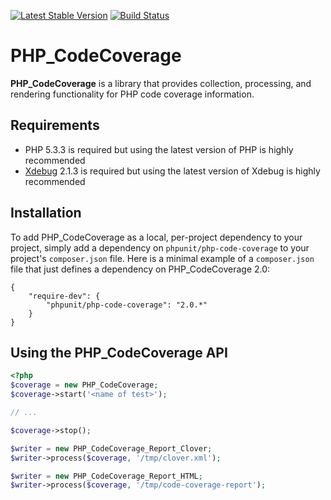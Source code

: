 [![Latest Stable Version](https://poser.pugx.org/phpunit/php-code-coverage/v/stable.png)](https://packagist.org/packages/phpunit/php-code-coverage)
[![Build Status](https://travis-ci.org/sebastianbergmann/php-code-coverage.png?branch=master)](https://travis-ci.org/sebastianbergmann/php-code-coverage)

# PHP_CodeCoverage

**PHP_CodeCoverage** is a library that provides collection, processing, and rendering functionality for PHP code coverage information.

## Requirements

* PHP 5.3.3 is required but using the latest version of PHP is highly recommended
* [Xdebug](http://xdebug.org/) 2.1.3 is required but using the latest version of Xdebug is highly recommended

## Installation

To add PHP_CodeCoverage as a local, per-project dependency to your project, simply add a dependency on `phpunit/php-code-coverage` to your project's `composer.json` file. Here is a minimal example of a `composer.json` file that just defines a dependency on PHP_CodeCoverage 2.0:

    {
        "require-dev": {
            "phpunit/php-code-coverage": "2.0.*"
        }
    }

## Using the PHP_CodeCoverage API

```php
<?php
$coverage = new PHP_CodeCoverage;
$coverage->start('<name of test>');

// ...

$coverage->stop();

$writer = new PHP_CodeCoverage_Report_Clover;
$writer->process($coverage, '/tmp/clover.xml');

$writer = new PHP_CodeCoverage_Report_HTML;
$writer->process($coverage, '/tmp/code-coverage-report');
```

